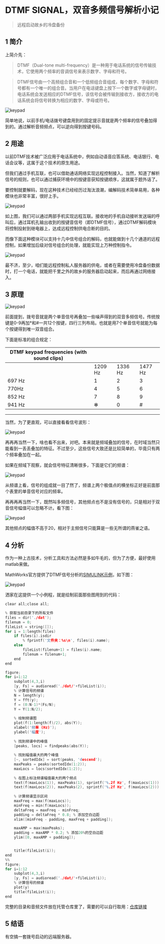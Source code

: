 # DTMF SIGNAL，双音多频信号解析小记

> 远程启动故乡的冷盘备份

## 1 简介

上简介先：
> DTMF（Dual-tone multi-frequency）是一种用于电话系统的信号传输技术，它使用两个频率的音调信号来表示数字、字母和符号。

> DTMF信号由一个高频组合音和一个低频组合音组成，每个数字、字母和符号都有一个唯一的组合音。当用户在电话键盘上按下一个数字或字母键时，电话系统会发送相应的DTMF信号，该信号会被传输到接收方，接收方的电话系统会将信号转换为相应的数字、字母或符号。

![keypad](./img/keypad.jpg)

简单地说，以前手机/电话拨号键盘用到的固定提示音就是两个频率的信号叠加得到的。通过解析音频频点，可以逆向得到按键号码。


## 2 用途

以前DTMF技术被广泛应用于电话系统中，例如自动语音应答系统、电话银行、电话会议等，这属于这个技术的原生用途。

但我们通过手机互联，也可以借助通话网络实现远程控制接入。当然，知道了解析信号的规则，也可以通过捕获环境中的按键音获知按键顺序，这就属于题外话了。

要控制就要解码，现在这种技术已经经历过淘汰浪潮，编解码技术简单易用，各种模块也非常丰富，很好上手。

![keypad](./img/net.jpg)

如上图，我们可以通过两部手机实现远程互联。接收地的手机自动接听发送端的呼叫后，通过耳机孔输出收到的按键音信号（即DTMF信号），通过DTMF解码模块将控制投射到继电器上，达成远程控制供电合断的目的。

而像下面这种模块可以支持十几中信号组合的解码，也就能做到十几个通道的远程控制，如果增加后级对信号组合的处理，就能实现上万种控制指令。

![keypad](./img/module.jpg)

最不济，至少，咱们能远程控制私人服务器的供电，或者在需要使用冷盘备份数据时，打一个电话，就能把千里之外的故乡的服务器启动起来，而后再通过网络接入。

## 3 原理

![keypad](./img/tel.png)

前面提到，拨号音就是两个单音信号再叠加一些噪声得到的双音多频信号。传统按键是0-9再加*和#一共12个按键，四行三列布局。也就是用7个单音信号就能为每个按键得到唯一双音组合。

下面是标准的组合规定：


|DTMF keypad frequencies (with sound clips)| | | |
| --- | --- | --- | --- |
| | 1209 Hz | 1336 Hz | 1477 Hz |
| 697 Hz | 1 | 2 | 3 |
| 770Hz | 4 | 5 | 6 |
| 852 Hz | 7 | 8 | 9 |
| 941 Hz | ✻ | 0 | # |


---
当然，为了更直观，可以直接看看信号波形：

![keypad](./img/signal_t.png)

再再再当然一下，啥也看不出来，对吧。本来就是频域叠加的信号，在时域当然只能看到一丢丢叠加的特征。不过至少，这些信号大致还是比较简单的，毕竟只有两个频率叠加在一起。

如果在频域下观察，就会信号特征清晰很多，下面是它们的频谱：

![keypad](./img/signal_f.png)

从频谱上看，信号的组成就一目了然了，频谱上两个极值点的横坐标正好是前面那个表里的单音信号对应的频率。

再再再再当然一下，既然叫多频信号，其他频点也不是没有信号的，只是相对于双音信号幅值可以忽略不计。看下图：

![keypad](./img/noise.png)

其他频点的幅值不高于20，相对于主频信号只能算是一些无所谓的燕雀之语。

## 4 分析

作为一种上古技术，分析工具和方法必然是多如牛毛的，但为了方便，最好使用matlab来做。

MathWorks官方提供了DTMF信号分析的[SIMULINK示例](https://www.mathworks.com/help/dsp/ug/dtmf-generator-and-receiver.html#d126e24440)，如下图：

![keypad](./img/simulink.png)

洒家在这提供一个小例程，就是绘制前面那些图用到的代码：

```c
clear all;close all;

% 获取当前目录下的所有文件
files = dir('./dat');
filenum = 0;
fileList = string([]);
for i = 1:length(files)
    if files(i).isdir
        % fprintf('文件夹：%s\n', files(i).name);
    else
        fileList(filenum+1) = files(i).name;
        filenum = filenum+1;
    end
end

figure;
for i=1:12
    subplot(4,3,i)
    [y, Fs] = audioread('./dat/'+fileList(i));
    % 计算信号的频谱
    N = length(y);
    Y = fft(y);
    f = (0:N-1)*(Fs/N);
    Y = Y(1:N/2);
    
    % 绘制频谱图
    plot(f(1:length(f)/2), abs(Y));
    xlabel('频率 (Hz)');
    ylabel('幅度');
    
    % 找到频谱中的峰值
    [peaks, locs] = findpeaks(abs(Y));
    
    % 找到幅值最大的两个峰值
    [~, sortedIdx] = sort(peaks, 'descend');
    maxPeaks = peaks(sortedIdx(1:2));
    maxLocs = locs(sortedIdx(1:2));
    
    % 在图上标注频谱幅值最大的两个频点
    text(f(maxLocs(1)), maxPeaks(1), sprintf('%.2f Hz', f(maxLocs(1))), 'VerticalAlignment', 'bottom');
    text(f(maxLocs(2)), maxPeaks(2), sprintf('%.2f Hz', f(maxLocs(2))), 'VerticalAlignment', 'bottom');
    
    % 计算频谱显示区间
    maxFreq = max(f(maxLocs));
    minFreq = min(f(maxLocs));
    deltaFreq = maxFreq - minFreq;
    padding = deltaFreq * 0.8; % 添加空白边距
    xlim([minFreq - padding, maxFreq + padding]);

    maxAMP = max(maxPeaks);
    padding = maxAMP * 0.2; % 添加20%的空白边距
    ylim([0, maxAMP + padding]);


    title(fileList(i));
end
%%
figure;
for i=1:12
    subplot(4,3,i)
    [y, Fs] = audioread('./dat/'+fileList(i));
    % 计算信号的频谱
    plot(y)
    title(fileList(i));
end


```

完整的目录和音频文件放在托管仓库里了，需要的可以自行取用：[仓库链接](https://github.com/WaterCutter/DTMF)

## 5 结语

有空搞一套拨号启动的远端服务器。